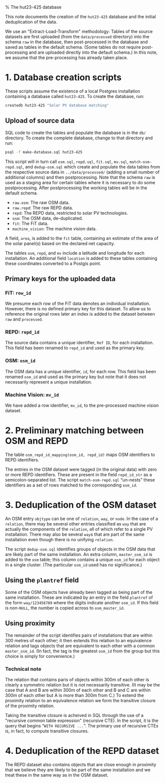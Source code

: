 % The hut23-425 database

This note documents the creation of the `hut23-425` database and the initial
deduplication of the data.

We use an "Extract-Load-Transform" methodology: Tables of the source datasets
are first uploaded (from the `data/processed` directory) into the schema `raw`
in the database, then post-processed in the database and saved as tables in the
default schema. (Some tables do not require post-processing and are uploaded
directly into the default schema.) In this note, we assume that the
pre-processing has already taken place.

# 1. Database creation scripts

These scripts assume the existence of a local Postgres installation containing a
database called `hut23-425`. To create the database, run:

```bash
createdb hut23-425 "Solar PV database matching"
```

## Upload of source data

SQL code to create the tables and populate the database is in the `db/`
directory. To create the complete database, change to that directory and run:

```bash
psql -f make-database.sql hut23-425
```

This script will in turn call `osm.sql`, `repd.sql`, `fit.sql`, `mv.sql`,
`match-osm-repd.sql`, and `dedup-osm.sql` which create and populate the data
tables from the respective source data in `../data/processed/` (adding a small
number of additional columns) and then postprocessing. Note that the schema
`raw` is used as a staging area for certain tables where it is necessary to do
some postprocessing. After postprocessing the working tables will be in the
default schema.

- `raw.osm`: The raw OSM data.
- `raw.repd`: The raw REPD data.
- `repd`: The REPD data, restricted to solar PV technologies.
- `osm`: The OSM data, de-duplicated.
- `fit`: The FiT data. 
- `machine_vision`: The machine vision data. 

A field, `area`, is added to the `fit` table, containing an estimate of the area
of the solar panel(s) based on the declared net capacity.

The tables `osm`, `repd`, and `mv` include a latitude and longitude for each
installation. An additional field `location` is added to these tables containing
these coordinates converted to a Postgis point.

## Primary keys for the uploaded data

### FiT: `row_id`

We presume each row of the FiT data denotes an individual installation. However,
there is no defined primary key for this dataset. To allow us to reference the
original rows later an index is added to the dataset between `raw` and
`processed`.

### REPD: `repd_id`

The source data contains a unique identifier, `Ref ID`, for each
installation. This field has been renamed to `repd_id` and used as the primary
key.

### OSM: `osm_id`

The OSM data has a unique identifier, `id`, for each row. This field has been
renamed `osm_id` and used as the primary key but note that it does not
necessarily represent a unique installation.

### Machine Vision: `mv_id`

We have added a row identifier, `mv_id`, to the pre-processed machine vision dataset. 

# 2. Preliminary matching between OSM and REPD

The table `osm_repd_id_mapping(osm_id, repd_id)` maps OSM identifiers to REPD
identifiers.

The entries in the OSM dataset were tagged (in the original data) with zero
or more REPD identifiers. These are present in the field `repd_id_str` as a
semicolon-separated list. The script `match-osm-repd.sql` “un-nests” these
identifiers as a set of rows matched to the corresponding `osm_id`. 

# 3. Deduplication of the OSM dataset

An OSM entry `objtype` can be one of `relation`, `way`, or `node`.  In the case
of a `relation`, there may be several other entries classified as `way` that are
actually the components of the `relation`, all of which refer to a single PV
installation. There may also be several `way`s that are part of the same
installation even though there is no unifying `relation`.

The script `dedup-osm.sql` identifies groups of objects in the OSM data that are
likely part of the same installation. An extra column, `master_osm_id` is added
to the `osm` table; this column contains a unique `osm_id` for each object in
a single cluster. (The particular `osm_id` used has no significance.)

## Using the `plantref` field

Some of the OSM objects have already been tagged as being part of the same
installation. These are indicated by an entry in the field `plantref` of the
form `way/123456789` where the digits indicate another `osm_id`. If this field
is non-`NULL`, the number is copied across to `osm_master_id`.

## Using proximity

The remainder of the script identifies pairs of installations that are within
300 metres of each other; it then extends this relation to an equivalence
relation and tags objects that are equivalent to each other with a common
`master_osm_id`. (In fact, the tag is the greatest `osm_id` from the group but
this choice is simply for convenience.)

### Technical note

The relation that contains paris of objects within 300m of each other is clearly
a symmetric relation but it is not necessarily transitive. (It may be the case
that A and B are within 300m of each other and B and C are within 300m of each
other but A is more than 300m from C.) To extend the proximity relation to an
equivalence relation we form the transitive closure of the proximity relation.

Taking the transitive closure is acheived in SQL through the use of a "recursive
common table expression" (recursive CTE). In the script, it is the query that
begins “`WITH RECURSIVE ...`”. The primary use of recursive CTEs is, in fact, to
compute transitive closures. 


# 4. Deduplication of the REPD dataset

The REPD dataset also contains objects that are close enough in proximity
that we believe they are likely to be part of the same installation and we treat
these in the same way as in the OSM dataset.










